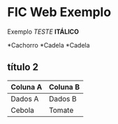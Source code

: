 # FIC Web Exemplo
 Exemplo
*TESTE*
  **ITÁLICO**

 *Cachorro
 *Cadela
  *Cadela

 ## título 2

 Coluna A | Coluna B
 ---------|---------
 Dados A  | Dados B
 Cebola   | Tomate
